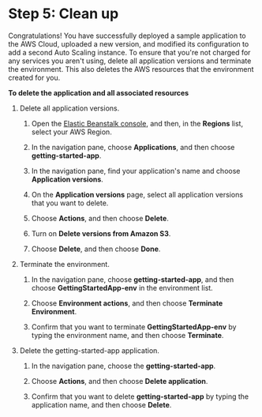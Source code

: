 # Step 5: Clean up<a name="GettingStarted.Cleanup"></a>

Congratulations\! You have successfully deployed a sample application to the AWS Cloud, uploaded a new version, and modified its configuration to add a second Auto Scaling instance\. To ensure that you're not charged for any services you aren't using, delete all application versions and terminate the environment\. This also deletes the AWS resources that the environment created for you\.

**To delete the application and all associated resources**

1. Delete all application versions\.

   1. Open the [Elastic Beanstalk console](https://console.aws.amazon.com/elasticbeanstalk), and then, in the **Regions** list, select your AWS Region\.

   1. In the navigation pane, choose **Applications**, and then choose **getting\-started\-app**\.

   1. In the navigation pane, find your application's name and choose **Application versions**\.

   1. On the **Application versions** page, select all application versions that you want to delete\.

   1. Choose **Actions**, and then choose **Delete**\.

   1. Turn on **Delete versions from Amazon S3**\.

   1. Choose **Delete**, and then choose **Done**\.

1. Terminate the environment\.

   1. In the navigation pane, choose **getting\-started\-app**, and then choose **GettingStartedApp\-env** in the environment list\.

   1. Choose **Environment actions**, and then choose **Terminate Environment**\.

   1. Confirm that you want to terminate **GettingStartedApp\-env** by typing the environment name, and then choose **Terminate**\.

1. Delete the getting\-started\-app application\.

   1. In the navigation pane, choose the **getting\-started\-app**\.

   1. Choose **Actions**, and then choose **Delete application**\.

   1. Confirm that you want to delete **getting\-started\-app** by typing the application name, and then choose **Delete**\.